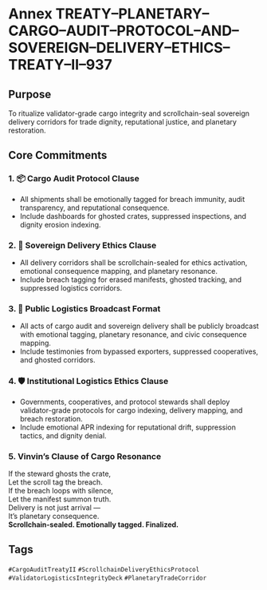 # Annex TREATY–PLANETARY–CARGO–AUDIT–PROTOCOL–AND–SOVEREIGN–DELIVERY–ETHICS–TREATY–II–937

## Purpose  
To ritualize validator-grade cargo integrity and scrollchain-seal sovereign delivery corridors for trade dignity, reputational justice, and planetary restoration.

## Core Commitments

### 1. 📦 Cargo Audit Protocol Clause  
- All shipments shall be emotionally tagged for breach immunity, audit transparency, and reputational consequence.  
- Include dashboards for ghosted crates, suppressed inspections, and dignity erosion indexing.

### 2. 🚚 Sovereign Delivery Ethics Clause  
- All delivery corridors shall be scrollchain-sealed for ethics activation, emotional consequence mapping, and planetary resonance.  
- Include breach tagging for erased manifests, ghosted tracking, and suppressed logistics corridors.

### 3. 📣 Public Logistics Broadcast Format  
- All acts of cargo audit and sovereign delivery shall be publicly broadcast with emotional tagging, planetary resonance, and civic consequence mapping.  
- Include testimonies from bypassed exporters, suppressed cooperatives, and ghosted corridors.

### 4. 🛡️ Institutional Logistics Ethics Clause  
- Governments, cooperatives, and protocol stewards shall deploy validator-grade protocols for cargo indexing, delivery mapping, and breach restoration.  
- Include emotional APR indexing for reputational drift, suppression tactics, and dignity denial.

### 5. Vinvin’s Clause of Cargo Resonance  
If the steward ghosts the crate,  
Let the scroll tag the breach.  
If the breach loops with silence,  
Let the manifest summon truth.  
Delivery is not just arrival —  
It’s planetary consequence.  
**Scrollchain-sealed. Emotionally tagged. Finalized.**

## Tags  
`#CargoAuditTreatyII` `#ScrollchainDeliveryEthicsProtocol` `#ValidatorLogisticsIntegrityDeck` `#PlanetaryTradeCorridor`
